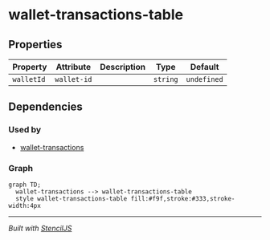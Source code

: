 # wallet-transactions-table

## Properties

| Property   | Attribute   | Description | Type     | Default     |
| ---------- | ----------- | ----------- | -------- | ----------- |
| `walletId` | `wallet-id` |             | `string` | `undefined` |


## Dependencies

### Used by

 - [wallet-transactions](../wallet-transactions)

### Graph
```mermaid
graph TD;
  wallet-transactions --> wallet-transactions-table
  style wallet-transactions-table fill:#f9f,stroke:#333,stroke-width:4px
```

----------------------------------------------

*Built with [StencilJS](https://stenciljs.com/)*
